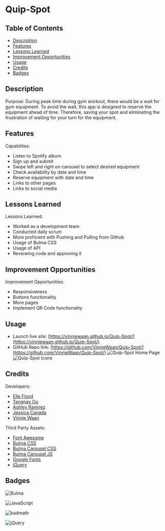 # Quip-Spot

## Table of Contents

- [Description](#Description)
- [Features](#Features)
- [Lessons Learned](# "Lessons Learned")
- [Improvement Opportunities](# "Improvement Opportunities")
- [Usage](#Usage)
- [Credits](#Credits)
- [Badges](#Badges)

## Description

Purpose: During peak time during gym workout, there would be a wait for gym equipment. To avoid the wait, this app is designed to reserve the equipment ahead of time. Therefore, saving your spot and eliminating the frustration of waiting for your turn for the equipment. 

## Features

Capabilties: 
- Listen to Spotify album
- Sign up and submit
- Swipe left and right on carousel to select desired equipment
- Check availability by date and time
- Reserve equipment with date and time
- Links to other pages
- Links to social media

## Lessons Learned

Lessons Learned: 
- Worked as a development team
- Conducted daily scrum
- More proficient with Pushing and Pulling from Github
- Usage of Bulma CSS
- Usage of API
- Reveiwing code and approving it

## Improvement Opportunities

Improvement Opportunities:
- Responsiveness
- Buttons functionality
- More pages
- Implement QR Code functionality 

## Usage

- Launch live site: [https://vinniewaan.github.io/Quip-Spot/](https://vinniewaan.github.io/Quip-Spot/)
- GitHub Repo link: [https://github.com/VinnieWaan/Quip-Spot/](https://github.com/VinnieWaan/Quip-Spot/)
![Quip-Spot Home Page](assets/images/Quip-spot_home.png)
![Quip-Spot Icons](assets/images/Quip-Spot_homev2.png)

## Credits

Developers:
- [Elle Floyd](#https://github.com/chickengong)
- [Tangnay Ou](#https://github.com/Tangnay) 
- [Ashley Ramirez](#https://github.com/aramirez0) 
- [Jessica Canada](#https://github.com/thejesscanada) 
- [Vinnie Waan](#https://github.com/VinnieWaan) 

Third Party Assets:
- [Font Awesome](#https://kit.fontawesome.com/762078615f.js)
- [Bulma CSS](#https://cdn.jsdelivr.net/npm/bulma@0.9.4/css/bulma.min.css)
- [Bulma Carousel CSS](#https://cdn.jsdelivr.net/npm/bulma-carousel@4.0.3/dist/css/bulma-carousel.min.css)
- [Bulma Carousel JS](#https://cdn.jsdelivr.net/npm/bulma-carousel@4.0.3/dist/js/bulma-carousel.min.js)
- [Google Fonts](#https://fonts.googleapis.com/css?family=Open+Sans&display=swap)
- [jQuery](#https://cdnjs.cloudflare.com/ajax/libs/jquery/3.2.1/jquery.min.js)

## Badges

![Bulma](https://img.shields.io/badge/bulma-00D0B1?style=for-the-badge&logo=bulma&logoColor=white)

![JavaScript](https://img.shields.io/badge/javascript-%23323330.svg?style=for-the-badge&logo=javascript&logoColor=%23F7DF1E)

![badmath](https://img.shields.io/github/languages/top/lernantino/badmath)

![jQuery](https://img.shields.io/badge/jquery-%230769AD.svg?style=for-the-badge&logo=jquery&logoColor=white)
